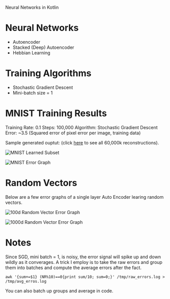 Neural Networks in Kotlin


# Neural Networks

- Autoencoder
- Stacked (Deep) Autoencoder
- Hebbian Learning


# Training Algorithms

- Stochastic Gradient Descent
- Mini-batch size = 1



# MNIST Training Results

Training Rate: 0.1
Steps: 100,000
Algorithm: Stochastic Gradient Descent
Error: ~3.5 (Squared error of pixel error per image, training data)

Sample generated ouptut: (click [here](https://raw.githubusercontent.com/kennycason/neural_network_kotlin/master/results/data/mnist_auto_encoder_generated.png) to see all 60,000k reconstructions).

![MNIST Learned Subset](https://raw.githubusercontent.com/kennycason/neural_network_kotlin/master/results/data/mnist_auto_encoder_generated_subset.png)

![MNIST Error Graph](https://raw.githubusercontent.com/kennycason/neural_network_kotlin/master/results/data/mnist_auto_encoder_error_graph.png)


# Random Vectors

Below are a few error graphs of a single layer Auto Encoder learing random vectors.

![100d Random Vector Error Graph](https://raw.githubusercontent.com/kennycason/neural_network_kotlin/master/results/data/100d_random_vector_auto_encoder_error_graph.png)

![1000d Random Vector Error Graph](https://raw.githubusercontent.com/kennycason/neural_network_kotlin/master/results/data/1000d_random_vector_auto_encoder_error_graph.png)


# Notes

Since SGD, mini batch = 1, is noisy, the error signal will spike up and down wildly as it converages. A trick I employ is to take the raw errors and group them into batches and compute the average errors after the fact.

```awk '{sum+=$1} (NR%10)==0{print sum/10; sum=0;}' /tmp/raw_errors.log > /tmp/avg_erros.log```

You can also batch up groups and average in code.